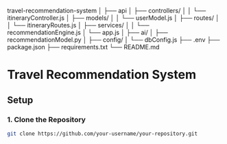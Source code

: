  travel-recommendation-system
│
├── api
│   ├── controllers/
│   │   └── itineraryController.js
│   ├── models/
│   │   └── userModel.js
│   ├── routes/
│   │   └── itineraryRoutes.js
│   ├── services/
│   │   └── recommendationEngine.js
│   └── app.js
│
├── ai/
│   ├── recommendationModel.py
│
├── config/
│   └── dbConfig.js
├── .env
├── package.json
├── requirements.txt
└── README.md

# Travel Recommendation System

## Setup

### 1. Clone the Repository

```bash
git clone https://github.com/your-username/your-repository.git
